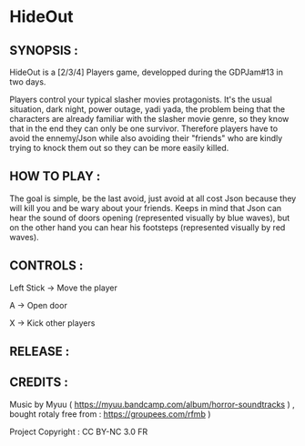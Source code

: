 # HideOut

## SYNOPSIS : 

HideOut is a [2/3/4] Players game, developped during the GDPJam#13 in two days.

Players control your typical slasher movies protagonists. It's the usual situation, dark night, power outage, yadi yada, the problem being that the characters are already familiar with the slasher movie genre, so they know that in the end they can only be one survivor. Therefore players have to avoid the ennemy/Json while also avoiding their "friends" who are kindly trying to knock them out so they can be more easily killed.

## HOW TO PLAY :

The goal is simple, be the last avoid, just avoid at all cost Json because they will kill you and be wary about your friends. Keeps in mind that Json can hear the sound of doors opening (represented visually by blue waves), but on the other hand you can hear his footsteps (represented visually by red waves). 

## CONTROLS :

Left Stick -> Move the player

A -> Open door

X -> Kick other players

## RELEASE :

## CREDITS : 

Music by Myuu ( https://myuu.bandcamp.com/album/horror-soundtracks ) , bought rotaly free from : https://groupees.com/rfmb )
	
Project Copyright : CC BY-NC 3.0 FR
